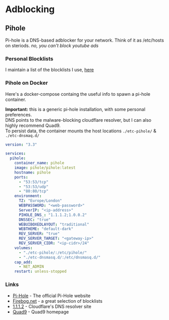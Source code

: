 # Adblocking

## Pihole

Pi-hole is a DNS-based adblocker for your network. Think of it as /etc/hosts on steriods.
*no, you can't block youtube ads*

### Personal Blocklists

I maintain a list of the blocklists I use, [here](https://github.com/dark-coffee/keylime)

### Pihole on Docker

Here's a docker-compose containg the useful info to spawn a pi-hole container.

**Important:** this is a generic pi-hole installation, with some personal preferences.  
DNS points to the malware-blocking cloudflare resolver, but I can also highly recommend Quad9.  
To persist data, the container mounts the host locations `./etc-pihole/` &  `./etc-dnsmaq.d/`

```yml
version: "3.3"

services:
  pihole:
    container_name: pihole
    image: pihole/pihole:latest
    hostname: pihole
    ports:
      - "53:53/tcp"
      - "53:53/udp"
      - "80:80/tcp"
    environment:
      TZ: "Europe/London"
      WEBPASSWORD: "<web-password>"
      ServerIP: "<ip-address>"
      PIHOLE_DNS_: "1.1.1.2;1.0.0.2"
      DNSSEC: "true"
      WEBUIBOXEDLAYOUT: "traditional"
      WEBTHEME: "default-dark"
      REV_SERVER: "true"
      REV_SERVER_TARGET: "<gateway-ip>"
      REV_SERVER_CIDR: "<ip-cidr>/24"
    volumes:
      - "./etc-pihole/:/etc/pihole/"
      - "./etc-dnsmasq.d/:/etc/dnsmasq.d/"
    cap_add:
      - NET_ADMIN
    restart: unless-stopped

```

### Links

* [Pi-Hole](https://pi-hole.net) - The official Pi-Hole website
* [Firebog.net](https://firebog.net) - a great selection of blocklists
* [1.1.1.2](https://one.one.one.one/family/) - Cloudflare's DNS resolver site
* [Quad9](https://www.quad9.net) - Quad9 homepage
